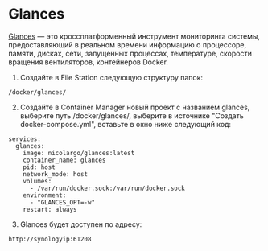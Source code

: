 # Glances

[Glances](https://github.com/nicolargo/glances) — это кроссплатформенный инструмент мониторинга системы, предоставляющий в реальном времени информацию о процессоре, памяти, дисках, сети, запущенных процессах, температуре, скорости вращения вентиляторов, контейнеров Docker.

1. Создайте в File Station следующую структуру папок:

```
/docker/glances/
```

2. Создайте в Container Manager новый проект с названием glances, выберите путь /docker/glances/, выберите в источнике "Создать docker-compose.yml", вставьте в окно ниже следующий код:

```
services:
  glances:
    image: nicolargo/glances:latest
    container_name: glances
    pid: host
    network_mode: host
    volumes:
      - /var/run/docker.sock:/var/run/docker.sock
    environment:
      - "GLANCES_OPT=-w"
    restart: always
```

3. Glances будет доступен по адресу:

```
http://synologyip:61208
```
